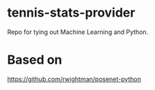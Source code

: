 # tennis-stats-provider
Repo for tying out Machine Learning and Python.
# Based on
https://github.com/rwightman/posenet-python
